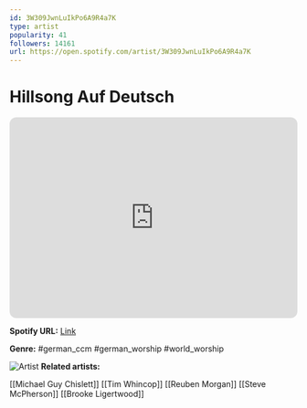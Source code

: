 ```yaml
---
id: 3W309JwnLuIkPo6A9R4a7K
type: artist
popularity: 41
followers: 14161
url: https://open.spotify.com/artist/3W309JwnLuIkPo6A9R4a7K
---
```

# Hillsong Auf Deutsch

<iframe style="border-radius:12px" src="https://open.spotify.com/embed/artist/3W309JwnLuIkPo6A9R4a7K" width="100%" height="352" frameBorder="0" allowfullscreen="" allow="autoplay; clipboard-write; encrypted-media; fullscreen; picture-in-picture" loading="lazy"></iframe>

**Spotify URL:** [Link](https://open.spotify.com/artist/3W309JwnLuIkPo6A9R4a7K)

**Genre:**  #german_ccm #german_worship #world_worship

![Artist](https://i.scdn.co/image/ab6761610000e5eb93aee417bfeee7d2912aef8d)
**Related artists:**

[[Michael Guy Chislett]]
[[Tim Whincop]]
[[Reuben Morgan]]
[[Steve McPherson]]
[[Brooke Ligertwood]]
